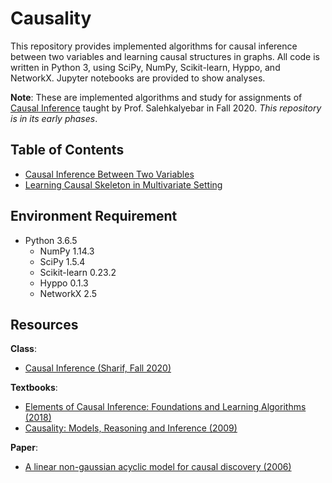 # Causality
This repository provides implemented algorithms for causal inference between two variables and learning causal structures in graphs. All code is written in Python 3, using SciPy, NumPy, Scikit-learn, Hyppo, and NetworkX. Jupyter notebooks are provided to show analyses.

**Note**: These are implemented algorithms and study for assignments of [Causal Inference](http://sina.sharif.ir/~saleh/CI.pdf) taught by Prof. Salehkalyebar in Fall 2020. *This repository is in its early phases*.

## Table of Contents
- [Causal Inference Between Two Variables](Causal%20Inference%20Between%20Two%20Variables.ipynb)
- [Learning Causal Skeleton in Multivariate Setting](Learning%20Causal%20Skeleton%20in%20Multivariate%20Setting.ipynb)

## Environment Requirement
* Python 3.6.5
    * NumPy 1.14.3
    * SciPy 1.5.4
    * Scikit-learn 0.23.2
    * Hyppo 0.1.3
    * NetworkX 2.5
    
## Resources
**Class**:
- [Causal Inference (Sharif, Fall 2020)](http://sina.sharif.ir/~saleh/CI.pdf)

**Textbooks**:
- [Elements of Causal Inference: Foundations and Learning Algorithms (2018)](https://mitpress.mit.edu/books/elements-causal-inference)
- [Causality: Models, Reasoning and Inference (2009)](http://bayes.cs.ucla.edu/BOOK-2K)

**Paper**:
- [A linear non-gaussian acyclic model for causal discovery (2006)](http://www.jmlr.org/papers/volume7/shimizu06a/shimizu06a.pdf)
